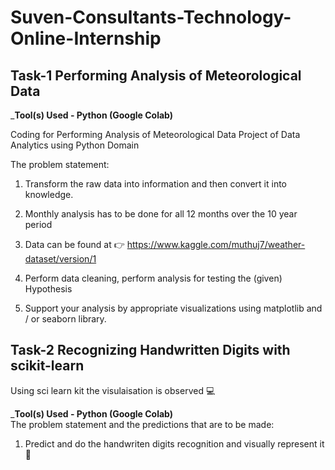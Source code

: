 # Suven-Consultants-Technology-Online-Internship
## Task-1 Performing Analysis of Meteorological Data

_**Tool(s) Used - Python (Google Colab)**                                                                                                                                           

Coding for Performing Analysis of Meteorological Data Project of Data Analytics using Python Domain

The problem statement:

1. Transform the raw data into information and then convert it into knowledge.

2.  Monthly analysis has to be done for all 12 months over the 10 year period

3. Data can be found at :point_right: https://www.kaggle.com/muthuj7/weather-dataset/version/1

4. Perform data cleaning, perform analysis for testing the (given) Hypothesis

5. Support your analysis by appropriate visualizations using matplotlib and / or seaborn library.

## Task-2 Recognizing Handwritten Digits with scikit-learn

Using sci learn kit the visulaisation is observed :computer:

_**Tool(s) Used - Python (Google Colab)**                                                                                                                                                                                                                                          
The problem statement and the predictions that are to be made:

1. Predict and do the handwriten digits recognition and visually represent it :bookmark:
